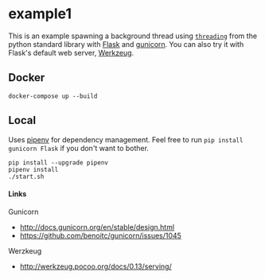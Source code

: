 # example1

This is an example spawning a background thread using [`threading`](https://docs.python.org/3/library/threading.html) from the python standard library with [Flask](http://flask.pocoo.org/) and [gunicorn](http://gunicorn.org/). You can also try it with Flask's default web server, [Werkzeug](http://werkzeug.pocoo.org/).

## Docker

```
docker-compose up --build
```

## Local

Uses [pipenv](https://docs.pipenv.org/) for dependency management. Feel free to run `pip install gunicorn Flask` if you don't want to bother.

```
pip install --upgrade pipenv
pipenv install
./start.sh
```

#### Links

Gunicorn
- http://docs.gunicorn.org/en/stable/design.html
- https://github.com/benoitc/gunicorn/issues/1045

Werzkeug
- http://werkzeug.pocoo.org/docs/0.13/serving/

